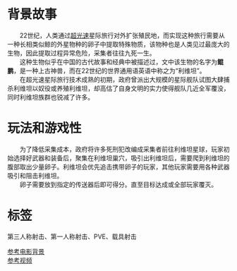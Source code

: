 # 背景故事

&emsp;&emsp;22世纪，人类通过[超光速](https://baike.baidu.com/item/%E8%B6%85%E5%85%89%E9%80%9F)星际旅行对外扩张殖民地，而实现这种旅行需要从一种长相类似鲸的外星物种的卵子中提取特殊物质，该物种也是人类见过最庞大的生物，因此提取过程异常危险，采集者往往九死一生。  
&emsp;&emsp;这种生物似乎在中国的古代故事和经典中被描述过，文中该生物的名字为**鲲鹏**，是一种上古神兽，而在22世纪的世界通用语英语中称之为“利维坦”。  
&emsp;&emsp;在超光速星际旅行技术成熟的初期，政府曾派出大规模的星际舰队试图大肆捕杀利维坦以奴役或养殖利维坦，却高估了自身文明的实力使得舰队几近全军覆没，同时利维坦族群也锐减了许多。

# 玩法和游戏性

&emsp;&emsp;为了降低采集成本，政府将许多死刑犯改编成采集者前往利维坦星球，玩家初始选择好武器和装备后，聚集在利维坦巢穴，吸引出利维坦后，需要爬到利维坦的腹部取出少量卵子。利维坦会优先追击携带卵子的玩家，其他玩家需要用各种武器吸引和阻击利维坦。  
&emsp;&emsp;卵子需要放到指定的传送器后即可得分。直至目标达成或全部玩家覆灭。

# 标签

第三人称射击、第一人称射击、PVE、载具射击

[参考电影背景](https://baike.baidu.com/item/%E5%88%A9%E7%BB%B4%E5%9D%A6/16979538)  
[参考视频](https://www.bilibili.com/video/av2133017?from=search&seid=12343949250319325858)
